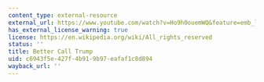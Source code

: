 ```yaml
---
content_type: external-resource
external_url: https://www.youtube.com/watch?v=Ho9h0ouemWQ&feature=emb_logo&ab_channel=CtrlShiftFace
has_external_license_warning: true
license: https://en.wikipedia.org/wiki/All_rights_reserved
status: ''
title: Better Call Trump
uid: c6943f5e-427f-4b91-9b97-eafaf1c8d894
wayback_url: ''
---
```

